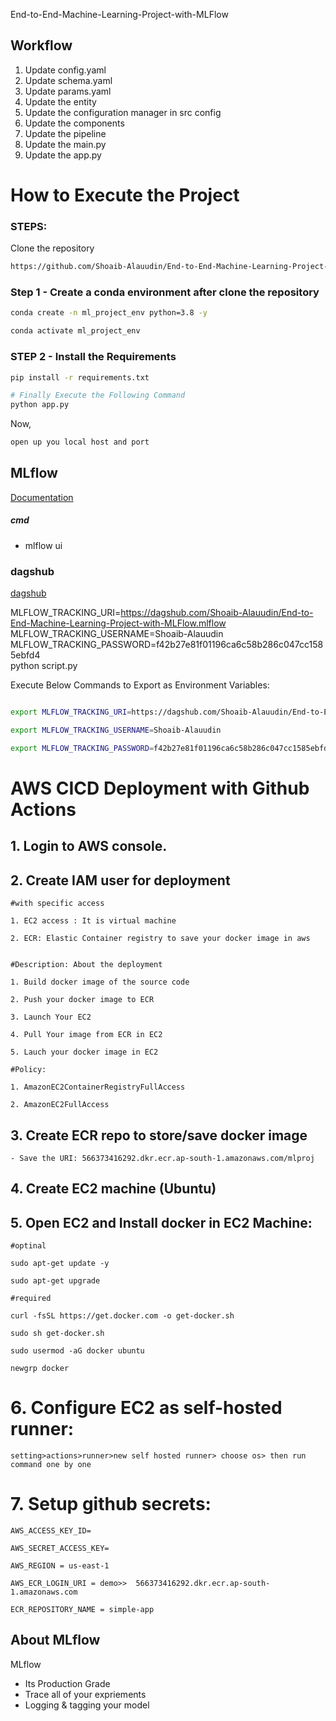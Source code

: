 End-to-End-Machine-Learning-Project-with-MLFlow


## Workflow
1. Update config.yaml
2. Update schema.yaml
3. Update params.yaml
4. Update the entity
5. Update the configuration manager in src config
6. Update the components
7. Update the pipeline
8. Update the main.py
9. Update the app.py



# How to Execute the Project
### STEPS:

Clone the repository

```bash
https://github.com/Shoaib-Alauudin/End-to-End-Machine-Learning-Project-with-MLFlow
```

### Step 1 - Create a conda environment after clone the repository


```bash
conda create -n ml_project_env python=3.8 -y
```

```bash
conda activate ml_project_env
```


### STEP 2 - Install the Requirements
```bash
pip install -r requirements.txt
```


```bash
# Finally Execute the Following Command
python app.py
```

Now,
```bash
open up you local host and port
```


## MLflow
[Documentation](https://mlflow.org/docs/latest/index.html)


##### cmd
- mlflow ui

### dagshub
[dagshub](https://dagshub.com/)

MLFLOW_TRACKING_URI=https://dagshub.com/Shoaib-Alauudin/End-to-End-Machine-Learning-Project-with-MLFlow.mlflow \
MLFLOW_TRACKING_USERNAME=Shoaib-Alauudin \
MLFLOW_TRACKING_PASSWORD=f42b27e81f01196ca6c58b286c047cc1585ebfd4 \
python script.py

Execute Below Commands to Export as Environment Variables:

```bash

export MLFLOW_TRACKING_URI=https://dagshub.com/Shoaib-Alauudin/End-to-End-Machine-Learning-Project-with-MLFlow.mlflow

export MLFLOW_TRACKING_USERNAME=Shoaib-Alauudin 

export MLFLOW_TRACKING_PASSWORD=f42b27e81f01196ca6c58b286c047cc1585ebfd4

```



# AWS CICD Deployment with Github Actions

## 1. Login to AWS console.

## 2. Create IAM user for deployment

	#with specific access

	1. EC2 access : It is virtual machine

	2. ECR: Elastic Container registry to save your docker image in aws


	#Description: About the deployment

	1. Build docker image of the source code

	2. Push your docker image to ECR

	3. Launch Your EC2 

	4. Pull Your image from ECR in EC2

	5. Lauch your docker image in EC2

	#Policy:

	1. AmazonEC2ContainerRegistryFullAccess

	2. AmazonEC2FullAccess

	
## 3. Create ECR repo to store/save docker image
    - Save the URI: 566373416292.dkr.ecr.ap-south-1.amazonaws.com/mlproj

	
## 4. Create EC2 machine (Ubuntu) 

## 5. Open EC2 and Install docker in EC2 Machine:
	
	
	#optinal

	sudo apt-get update -y

	sudo apt-get upgrade
	
	#required

	curl -fsSL https://get.docker.com -o get-docker.sh

	sudo sh get-docker.sh

	sudo usermod -aG docker ubuntu

	newgrp docker
	
# 6. Configure EC2 as self-hosted runner:
    setting>actions>runner>new self hosted runner> choose os> then run command one by one


# 7. Setup github secrets:

    AWS_ACCESS_KEY_ID=

    AWS_SECRET_ACCESS_KEY=

    AWS_REGION = us-east-1

    AWS_ECR_LOGIN_URI = demo>>  566373416292.dkr.ecr.ap-south-1.amazonaws.com

    ECR_REPOSITORY_NAME = simple-app




## About MLflow 
MLflow

 - Its Production Grade
 - Trace all of your expriements
 - Logging & tagging your model